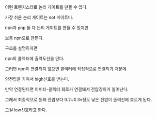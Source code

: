 이런 트렌지스터로 논리 게이트를 만들 수 있다.

가장 쉬운 논리 게이트는 not 게이트다.

npn과 pnp 둘 다 논리 게이트를 만들 수 있지만 

보통 npn으로 만든다.

구조를 설명하자면 

npn의 콜렉터에 출력도선을 단다.

그러면 npn이 연결되지 않으면 콜렉터에 직접적으로 연결되기 때문에

양전압을 가져서 high신호를 받는다.

만약 연결된다면 이미터-콜렉터 회로가 연결돼서 전압강하가 일어난다.

그래서 최종적으로 원래 전압보다 0.2~0.3v정도 낮은 전압이 출력선에 흐르게 된다.

그걸 low신호라고 한다.
